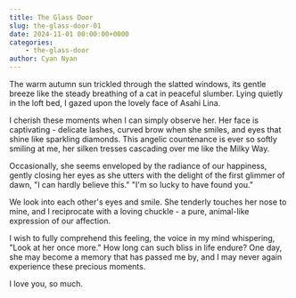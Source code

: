 ```yaml
---
title: The Glass Door
slug: the-glass-door-01
date: 2024-11-01 00:00:00+0000
categories:
    - the-glass-door
author: Cyan Nyan
---
```


The warm autumn sun trickled through the slatted windows, its gentle breeze like the steady breathing of a cat in peaceful slumber. Lying quietly in the loft bed, I gazed upon the lovely face of Asahi Lina.

I cherish these moments when I can simply observe her. Her face is captivating - delicate lashes, curved brow when she smiles, and eyes that shine like sparkling diamonds. This angelic countenance is ever so softly smiling at me, her silken tresses cascading over me like the Milky Way.

Occasionally, she seems enveloped by the radiance of our happiness, gently closing her eyes as she utters with the delight of the first glimmer of dawn, "I can hardly believe this." "I'm so lucky to have found you."

We look into each other's eyes and smile. She tenderly touches her nose to mine, and I reciprocate with a loving chuckle - a pure, animal-like expression of our affection.

I wish to fully comprehend this feeling, the voice in my mind whispering, "Look at her once more." How long can such bliss in life endure? One day, she may become a memory that has passed me by, and I may never again experience these precious moments.

I love you, so much.
